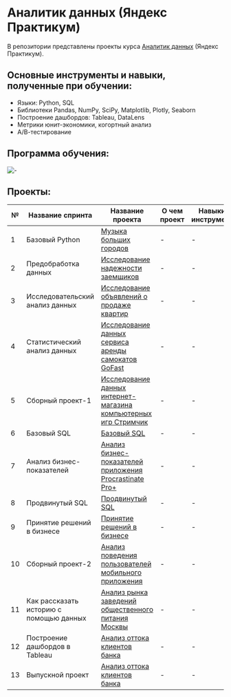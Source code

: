 # Аналитик данных (Яндекс Практикум)
В репозитории представлены проекты курса [Аналитик данных](https://practicum.yandex.ru/data-analyst/) (Яндекс Практикум).

## Основные инструменты и навыки, полученные при обучении:
- Языки: Python, SQL
- Библиотеки Pandas, NumPy, SciPy, Matplotlib, Plotly, Seaborn
- Построение дашбордов: Tableau, DataLens
- Метрики юнит-экономики, когортный анализ
- А/В-тестирование

## Программа обучения:
![-](https://github.com/user-attachments/assets/6ea462a8-5c25-4ff9-ba0b-003341e61a0f)

## Проекты:
|№ |Название cпринта                        |Название проекта                                                             |О чем проект                                                           |Навыки и инструменты           |  
|--|----------------------------------------|---------------------------------------------------------------------------- |-----------------------------------------------------------------------|-------------------------------|
|1 |Базовый Python                          |[Музыка больших городов](1/)                                         |-|-|
|2 |Предобработка данных                    |[Исследование надежности заемщиков](2/)                              |-|-|
|3 |Исследовательский анализ данных         |[Исследование объявлений о продаже квартир](3/)                      |-|-|
|4 |Статистический анализ данных            |[Исследование данных сервиса аренды самокатов GoFast](4/)            |-|-|
|5 |Сборный проект-1                        |[Исследование данных интернет-магазина компьютерных игр Стримчик](5/)|-|-|
|6 |Базовый SQL                             |[Базовый SQL](6/)                                                    |-|-|
|7 |Анализ бизнес-показателей               |[Анализ бизнес-показателей приложения Procrastinate Pro+](7/)        |-|-|
|8 |Продвинутый SQL                         |[Продвинутый SQL](8/)                                                |-|-|
|9 |Принятие решений в бизнесе              |[Принятие решений в бизнесе](9/)                                     |-|-|
|10|Сборный проект-2                        |[Анализ поведения пользователей мобильного приложения](10/)          |-|-|
|11|Как рассказать историю с помощью данных |[Анализ рынка заведений общественного питания Москвы](11/)           |-|-|
|12|Построение дашбордов в Tableau          |[Анализ оттока клиентов банка](12/)                                  |-|-|
|13|Выпускной проект                        |[Анализ оттока клиентов банка](13/)                                  |-|-|
